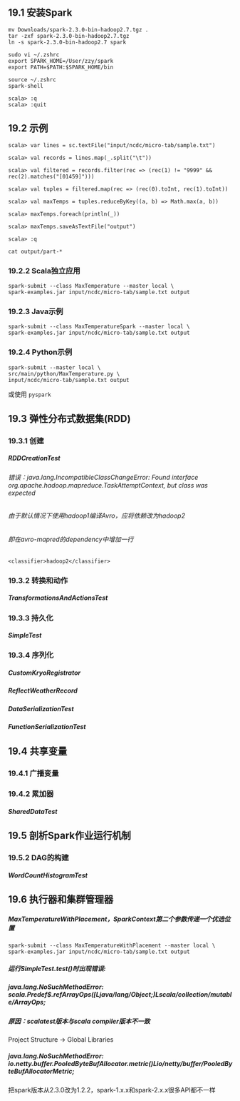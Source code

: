 ## 19.1 安装Spark
```
mv Downloads/spark-2.3.0-bin-hadoop2.7.tgz .
tar -zxf spark-2.3.0-bin-hadoop2.7.tgz
ln -s spark-2.3.0-bin-hadoop2.7 spark

sudo vi ~/.zshrc
export SPARK_HOME=/User/zzy/spark
export PATH=$PATH:$SPARK_HOME/bin

source ~/.zshrc
spark-shell

scala> :q
scala> :quit
```

## 19.2 示例
```
scala> var lines = sc.textFile("input/ncdc/micro-tab/sample.txt")

scala> val records = lines.map(_.split("\t"))

scala> val filtered = records.filter(rec => (rec(1) != "9999" && rec(2).matches("[01459]")))

scala> val tuples = filtered.map(rec => (rec(0).toInt, rec(1).toInt))

scala> val maxTemps = tuples.reduceByKey((a, b) => Math.max(a, b))

scala> maxTemps.foreach(println(_))

scala> maxTemps.saveAsTextFile("output")

scala> :q

cat output/part-*
```

### 19.2.2 Scala独立应用
```
spark-submit --class MaxTemperature --master local \
spark-examples.jar input/ncdc/micro-tab/sample.txt output
```

### 19.2.3 Java示例
```
spark-submit --class MaxTemperatureSpark --master local \
spark-examples.jar input/ncdc/micro-tab/sample.txt output
```

### 19.2.4 Python示例
```
spark-submit --master local \
src/main/python/MaxTemperature.py \
input/ncdc/micro-tab/sample.txt output
```
或使用 `pyspark`

## 19.3 弹性分布式数据集(RDD)
### 19.3.1 创建
##### RDDCreationTest
###### 错误：java.lang.IncompatibleClassChangeError: Found interface org.apache.hadoop.mapreduce.TaskAttemptContext, but class was expected
###### 由于默认情况下使用hadoop1编译Avro，应将依赖改为hadoop2
###### 即在avro-mapred的dependency中增加一行
`<classifier>hadoop2</classifier>`

### 19.3.2 转换和动作
##### TransformationsAndActionsTest

### 19.3.3 持久化
##### SimpleTest

### 19.3.4 序列化
##### CustomKryoRegistrator
##### ReflectWeatherRecord
##### DataSerializationTest
##### FunctionSerializationTest

## 19.4 共享变量
### 19.4.1 广播变量
### 19.4.2 累加器
##### SharedDataTest

## 19.5 剖析Spark作业运行机制
### 19.5.2 DAG的构建
##### WordCountHistogramTest

## 19.6 执行器和集群管理器
##### MaxTemperatureWithPlacement，SparkContext第二个参数传递一个优选位置
```
spark-submit --class MaxTemperatureWithPlacement --master local \
spark-examples.jar input/ncdc/micro-tab/sample.txt output
```

##### 运行SimpleTest.test()时出现错误:
##### java.lang.NoSuchMethodError: scala.Predef$.refArrayOps([Ljava/lang/Object;)Lscala/collection/mutable/ArrayOps;
##### 原因：scalatest版本与scala compiler版本不一致
Project Structure -> Global Libraries

##### java.lang.NoSuchMethodError: io.netty.buffer.PooledByteBufAllocator.metric()Lio/netty/buffer/PooledByteBufAllocatorMetric;
把spark版本从2.3.0改为1.2.2，spark-1.x.x和spark-2.x.x很多API都不一样
